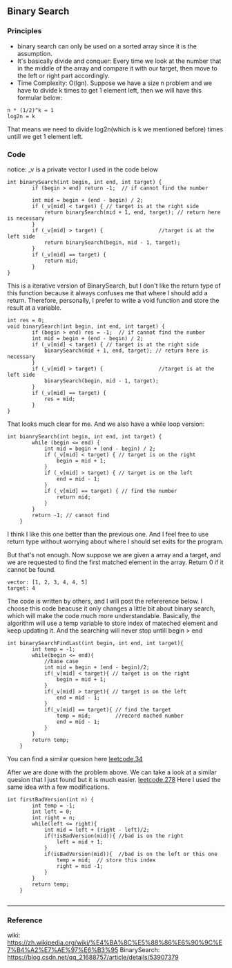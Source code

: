 ## Binary Search

### Principles
* binary search can only be used on a sorted array since it is the assumption.
* It's basically divide and conquer: Every time we look at the number that in the middle of the array and compare it with our target,
then move to the left or right part accordingly.
* Time Complexity: O(lgn). Suppose we have a size n problem and we have to divide k times to get 1 element left, 
then we will have this formular below:
```
n * (1/2)^k = 1
log2n = k
```
That means we need to divide log2n(which is k we mentioned before) times untill we get 1 element left.

### Code
notice: _v is a private vector<int> I used in the code below 
```
int binarySearch(int begin, int end, int target) {
		if (begin > end) return -1;  // if cannot find the number

		int mid = begin + (end - begin) / 2;
		if (_v[mid] < target) { // target is at the right side
			return binarySearch(mid + 1, end, target); // return here is necessary
		}
		if (_v[mid] > target) {                  //target is at the left side
			return binarySearch(begin, mid - 1, target);
		}
		if (_v[mid] == target) {
			return mid;
		}
}

```
This is a iterative version of BinarySearch, but I don't like the return type of this function because it always confuses me that where I should add a return.
Therefore, personally, I prefer to write a void function and store the result at a variable.
```
int res = 0;
void binarySearch(int begin, int end, int target) {
		if (begin > end) res = -1;  // if cannot find the number
		int mid = begin + (end - begin) / 2;
		if (_v[mid] < target) { // target is at the right side
			binarySearch(mid + 1, end, target); // return here is necessary
		}
		if (_v[mid] > target) {                  //target is at the left side
			binarySearch(begin, mid - 1, target);
		}
		if (_v[mid] == target) {
			res = mid;
		}
}
```
That looks much clear for me.
And we also have a while loop version: 
```
int bianrySearch(int begin, int end, int target) {
		while (begin <= end) {
			int mid = begin + (end - begin) / 2;
			if (_v[mid] < target) { // target is on the right
				begin = mid + 1;
			}
			if (_v[mid] > target) { // target is on the left
				end = mid - 1;
			}
			if (_v[mid] == target) { // find the number
				return mid;
			}
		}
		return -1; // cannot find 
	}
```
I think I like this one better than the previous one. And I feel free to use return type without worrying about where I should set exits for the program.

But that's not enough. Now suppose we are given a array and a target, 
and we are requested to find the first matched element in the array.
Return 0 if it cannot be found.
```
vector: [1, 2, 3, 4, 4, 5]
target: 4
```
The code is written by others, and I will post the refererence below.
I choose this code beacuse it only changes a little bit about binary search, which will make the code much more understandable.
Basically, the algorithm will use a temp variable to store index of mateched element and keep updating it. And the searching will never stop untill begin > end
```
int binarySearchFindLast(int begin, int end, int target){
        int temp = -1;
        while(begin <= end){
            //base case
            int mid = begin + (end - begin)/2;
            if(_v[mid] < target){ // target is on the right
                begin = mid + 1;
            }
            if(_v[mid] > target){ // target is on the left
                end = mid - 1;
            }
            if(_v[mid] == target){ // find the target
                temp = mid;        //record mached number
                end = mid - 1;     
            }
        }
        return temp;
    }
```
You can find a similar quesion here [leetcode.34](https://leetcode.com/problems/find-first-and-last-position-of-element-in-sorted-array/)

After we are done with the problem above. We can take a look at a similar quesion that I just found but it is much easier.
[leetcode.278](https://leetcode.com/problems/first-bad-version/)
Here I used the same idea with a few modifications.
```
int firstBadVersion(int n) {
        int temp = -1;
        int left = 0;
        int right = n;
        while(left <= right){
            int mid = left + (right - left)/2;
            if(!isBadVersion(mid)){ //bad is on the right
                left = mid + 1;
            }
            if(isBadVersion(mid)){  //bad is on the left or this one
                temp = mid;  // store this index
                right = mid -1;
            }
        }
        return temp;
    }


```
------
### Reference
wiki: https://zh.wikipedia.org/wiki/%E4%BA%8C%E5%88%86%E6%90%9C%E7%B4%A2%E7%AE%97%E6%B3%95
BinarySearch: https://blog.csdn.net/qq_21688757/article/details/53907379
